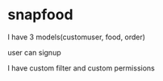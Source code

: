 # snapfood
I have 3 models(customuser, food, order)

user can signup


I have custom filter and custom permissions
